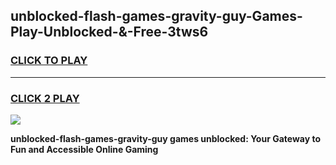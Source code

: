 
## unblocked-flash-games-gravity-guy-Games-Play-Unblocked-&-Free-3tws6
<h3>
<a href="https://premium76.site?title=unblocked-flash-games-gravity-guy&ref=24A">CLICK TO PLAY</a></h3>
<hr>

<h3>
<a href="https://premium76.site?title=unblocked-flash-games-gravity-guy&ref=24A">CLICK 2 PLAY</a>
  
</h3>

<a href="https://premium76.site?title=unblocked-flash-games-gravity-guy&ref=24A"><img src="https://clearcache.store/games.png"></a>


**unblocked-flash-games-gravity-guy games unblocked: Your Gateway to Fun and Accessible Online Gaming**
